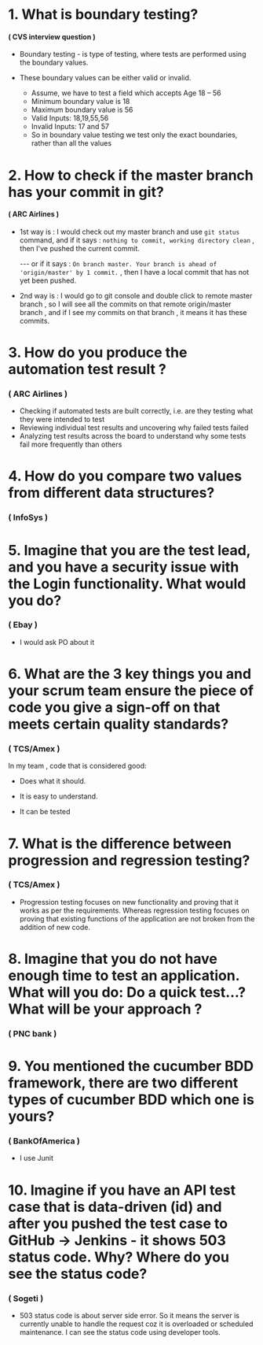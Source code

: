 # 1. What is boundary testing?
#### ( CVS interview question )
   * Boundary testing - is type of testing, where tests are performed using the boundary values.

   
   * These boundary values can be either valid or invalid.
     - Assume, we have to test a field which accepts Age 18 – 56
     - Minimum boundary value is 18
     - Maximum boundary value is 56
     - Valid Inputs: 18,19,55,56
     - Invalid Inputs: 17 and 57
     - So in boundary value testing we test only the exact boundaries, rather than all the values



# 2. How to check if the master branch has your commit in git?
#### ( ARC Airlines )
- 1st way is : I would check out my master branch and use `git status` command, and if it says : `nothing to commit, working directory clean` , then I've pushed the current commit.

  --- or if it says : `On branch master. Your branch is ahead of 'origin/master' by 1 commit.` , then I have a local commit that has not yet been pushed. 
- 2nd way is :  I would go to git console and double click to remote master branch , so I will see all the commits on that remote origin/master branch , and if I see my commits on that branch , it means it has these commits. 
   
# 3. How do you produce the automation test result ? 

### ( ARC Airlines )

- Checking if automated tests are built correctly, i.e. are they testing what they were intended to test
- Reviewing individual test results and uncovering why failed tests failed
- Analyzing test results across the board to understand why some tests fail more frequently than others

# 4. How do you compare two values from different data structures?

### ( InfoSys )




# 5. Imagine that you are the test lead, and you have a security issue with the Login functionality. What would you do?

### ( Ebay ) 
 - I would ask PO about it


# 6. What are the 3 key things you and your scrum team ensure the piece of code you give a sign-off on that meets certain quality standards? 

### ( TCS/Amex ) 

In my team , code that is considered good:

- Does what it should.
- It is easy to understand.

- It can be tested
   
# 7. What is the difference between progression and regression testing? 
 
### ( TCS/Amex )

- Progression testing focuses on new functionality and proving that it works as per the requirements. Whereas regression testing focuses on proving that existing functions of the application are not broken from the addition of new code.

# 8. Imagine that you do not have enough time to test an application. What will you do: Do a quick test…? What will be your approach ?

### ( PNC bank )


# 9. You mentioned the cucumber BDD framework, there are two different types of cucumber BDD which one is yours?  
### ( BankOfAmerica )

 - I use Junit
   


# 10. Imagine if you have an API test case that is data-driven (id) and after you pushed the test case to GitHub -> Jenkins - it shows 503 status code. Why? Where do you see the status code?  

### ( Sogeti )

- 503 status code is about server side error. So it means the server is currently unable to handle the request coz it is overloaded or scheduled maintenance. I can see the status code using developer tools.